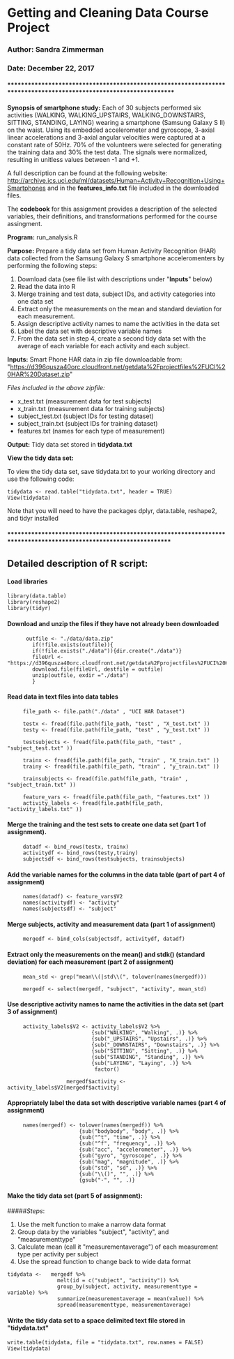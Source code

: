 #     Getting and Cleaning Data Course Project
###          Author: Sandra Zimmerman
###          Date: December 22, 2017

#### *****************************************************************************************************************

**Synopsis of smartphone study:** Each of 30 subjects performed six activities (WALKING, WALKING_UPSTAIRS, WALKING_DOWNSTAIRS, SITTING, STANDING, LAYING) wearing a smartphone (Samsung Galaxy S II) on the waist. Using its embedded accelerometer and gyroscope, 3-axial linear accelerations and 3-axial angular velocities were captured at a constant rate of 50Hz. 70% of the volunteers were selected for generating the training data and 30% the test data. The signals were normalized, resulting in unitless values between -1 and +1.

A full description can be found at the following website:
http://archive.ics.uci.edu/ml/datasets/Human+Activity+Recognition+Using+Smartphones
and in the **features_info.txt** file included in the downloaded files.

The **codebook** for this assignment provides a description of the selected variables, their definitions, and transformations performed for the course assingment.

**Program:**          run_analysis.R 

**Purpose:**     Prepare a tidy data set from Human Activity Recognition (HAR) data 
             collected from the Samsung Galaxy S smartphone acceleromenters by performing the following steps:

1. Download data (see file list with descriptions under "**Inputs**" below)
2. Read the data into R
3. Merge training and test data, subject IDs, and activity categories into one data set
4. Extract only the measurements on the mean and standard deviation for each measurement. 
3. Assign descriptive activity names to name the activities in the data set
4. Label the data set with descriptive variable names 
5. From the data set in step 4, create a second tidy data set with the average of each variable for each activity and each subject.
 
**Inputs:**      Smart Phone HAR data in zip file downloadable from:
"https://d396qusza40orc.cloudfront.net/getdata%2Fprojectfiles%2FUCI%20HAR%20Dataset.zip"

*Files included in the above zipfile:*
 
 * x_test.txt (measurement data for test subjects)
 * x_train.txt (measurement data for training subjects)
 * subject_test.txt (subject IDs for testing dataset)
 * subject_train.txt (subject IDs for training dataset)
 * features.txt (names for each type of measurement)

**Output:**  	Tidy data set stored in **tidydata.txt**


**View the tidy data set:**

To view the tidy data set, save tidydata.txt to your working directory and use the following code:

```{r}
tidydata <- read.table("tidydata.txt", header = TRUE)
View(tidydata)
```

Note that you will need to have the packages dplyr, data.table, reshape2, and tidyr installed

#### ****************************************************************************************************************

## Detailed description of R script:

#### Load libraries

```{r}library(dplyr)
library(data.table)
library(reshape2)
library(tidyr)
```

#### Download and unzip the files if they have not already been downloaded

```{r}
      outfile <- "./data/data.zip"
        if(!file.exists(outfile)){
        if(!file.exists("./data")){dir.create("./data")}
        fileUrl <- "https://d396qusza40orc.cloudfront.net/getdata%2Fprojectfiles%2FUCI%20HAR%20Dataset.zip"
        download.file(fileUrl, destfile = outfile)
        unzip(outfile, exdir ="./data")
        }
```

#### Read data in text files into data tables 

```{r}
     file_path <- file.path("./data" , "UCI HAR Dataset")

     testx <- fread(file.path(file_path, "test" , "X_test.txt" ))
     testy <- fread(file.path(file_path, "test" , "y_test.txt" ))

     testsubjects <- fread(file.path(file_path, "test" , "subject_test.txt" ))

     trainx <- fread(file.path(file_path, "train" , "X_train.txt" ))
     trainy <- fread(file.path(file_path, "train" , "y_train.txt" ))

     trainsubjects <- fread(file.path(file_path, "train" , "subject_train.txt" ))

     feature_vars <- fread(file.path(file_path, "features.txt" ))
     activity_labels <- fread(file.path(file_path, "activity_labels.txt" ))
```

#### Merge the training and the test sets to create one data set (part 1 of assignment).

```{r}
     datadf <- bind_rows(testx, trainx)
     activitydf <- bind_rows(testy,trainy)
     subjectsdf <- bind_rows(testsubjects, trainsubjects)
```

#### Add the variable names for the columns in the data table (part of part 4 of assignment)

```{r}
     names(datadf) <- feature_vars$V2
     names(activitydf) <- "activity"
     names(subjectsdf) <- "subject"
```

#### Merge subjects, activity and measurement data (part 1 of assignment)

```{r}
     mergedf <- bind_cols(subjectsdf, activitydf, datadf)
```

#### Extract only the measurements on the mean() and stdk() (standard deviation) for each measurement (part 2 of assignment)

```{r}
     mean_std <- grep("mean\\(|std\\(", tolower(names(mergedf)))

     mergedf <- select(mergedf, "subject", "activity", mean_std)
```

#### Use descriptive activity names to name the activities in the data set (part 3 of assignment)

```{r}
     activity_labels$V2 <- activity_labels$V2 %>%
                           {sub("WALKING", "Walking", .)} %>%
                           {sub("_UPSTAIRS", "Upstairs", .)} %>%
                           {sub("_DOWNSTAIRS", "Downstairs", .)} %>%
                           {sub("SITTING", "Sitting", .)} %>%
                           {sub("STANDING", "Standing", .)} %>%
                           {sub("LAYING", "Laying", .)} %>%
                            factor()

                   mergedf$activity <- activity_labels$V2[mergedf$activity]
```

#### Appropriately label the data set with descriptive variable names (part 4 of assignment)

```{r}
     names(mergedf) <- tolower(names(mergedf)) %>% 
                       {sub("bodybody", "body", .)} %>%
                       {sub("^t", "time", .)} %>%
                       {sub("^f", "frequency", .)} %>%
                       {sub("acc", "accelerometer", .)} %>%
                       {sub("gyro", "gyroscope", .)} %>%
                       {sub("mag", "magnitude", .)} %>%
                       {sub("std", "sd", .)} %>%
                       {sub("\\()", "", .)} %>%
                       {gsub("-", "", .)}
```

#### Make the tidy data set (part 5 of assignment):

#####*Steps*:
1. Use the melt function to make a narrow data format
2. Group data by the variables "subject", "activity", and "measurementtype"
3. Calculate mean (call it "measurementaverage") of each measurement type per activity per subject
4. Use the spread function to change back to wide data format
    
```{r}
tidydata <-   mergedf %>%
                melt(id = c("subject", "activity")) %>%
                group_by(subject, activity, measurementtype = variable) %>%
                summarize(measurementaverage = mean(value)) %>%
                spread(measurementtype, measurementaverage)
```

#### Write the tidy data set to a space delimited text file stored in "tidydata.txt"

```{r}
write.table(tidydata, file = "tidydata.txt", row.names = FALSE)
View(tidydata)
```

